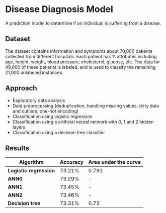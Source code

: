 # Disease Diagnosis Model
A prediction model to determine if an individual is suffering from a disease.

## Dataset
The dataset contains information and symptoms about 70,000 patients collected from different hospitals. Each patient has 11 attributes including age, height, weight, blood pressure, cholesterol, glucose, etc. The data for 49,000 of these patients is labeled, and is used to classify the remaining 21,000 unlabeled instances.

## Approach
- Exploratory data analysis
- Data preprocessing (deduplication, handling missing values, dirty data and outliers; one-hot encoding)
- Classification using logistic regression
- Classification using a artificial neural network with 0, 1 and 2 hidden layers
- Classification using a decision tree classifier

## Results
Algorithm | Accuracy | Area under the curve
--- | --- | ---
**Logistic regression** | 73.21% | 0.792
**ANN0** | 73.29% | -
**ANN1** | 73.45% | -
**ANN2** | 73.46% | -
**Decision tree** | 73.31% | 0.73

